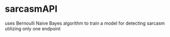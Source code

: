 # sarcasmAPI
uses  Bernoulli Naive Bayes algorithm to train a model for detecting sarcasm utilizing only one endpoint 
